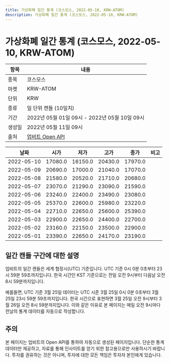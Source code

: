 ```yaml
---
title: 가상화폐 일간 통계 (코스모스, 2022-05-10, KRW-ATOM)
description: 가상화폐 일간 통계 (코스모스, 2022-05-10, KRW-ATOM)
---
```



가상화폐 일간 통계 (코스모스, 2022-05-10, KRW-ATOM)
===

|항목|내용|
|--|--|
|종목|코스모스|
|마켓|KRW-ATOM|
|단위|KRW|
|종류|일 단위 캔들 (10일치)|
|기간|2022년 05월 01일 09시 - 2022년 05월 10일 09시|
|생성일|2022년 05월 11일 09시|
|출처|[업비트 Open API](https://docs.upbit.com)|


|날짜|시가|저가|고가|종가|비고|
|--|--|--|--|--|--|
|2022-05-10|17080.0|16150.0|20430.0|17970.0|    |
|2022-05-09|20690.0|17000.0|21040.0|17070.0|    |
|2022-05-08|21580.0|20520.0|21710.0|20680.0|    |
|2022-05-07|23070.0|21290.0|23090.0|21590.0|    |
|2022-05-06|23240.0|22400.0|23490.0|23080.0|    |
|2022-05-05|25370.0|22600.0|25980.0|23220.0|    |
|2022-05-04|22710.0|22650.0|25600.0|25390.0|    |
|2022-05-03|22900.0|22650.0|24400.0|22700.0|    |
|2022-05-02|23160.0|22150.0|23500.0|22900.0|    |
|2022-05-01|23390.0|22650.0|24170.0|23190.0|    |


일간 캔들 구간에 대한 설명
---


업비트의 일간 캔들은 세계 협정시(UTC) 기준입니다. 
UTC 기준 0시 0분 0초부터 23시 59분 59초까지입니다. 
한국 시간인 KST 기준으로는 전일 오전 9시부터 다음날 오전 8시 59분까지입니다. 


예를들면, UTC 기준 3월 25일 데이터는 UTC 시준 3월 25일 0시 0분 0초부터 3월 25일 23시 59분 59초까지입니다. 
한국 시간으로 표현하면 3월 25일 오전 9시부터 3월 26일 오전 8시 59분까지입니다. 
이와 같은 이유로 본 페이지는 매일 오전 9시마다 전날의 통계 데이터를 자동으로 작성합니다. 


주의
---


본 페이지는 업비트의 Open API를 통하여 자동으로 생성된 페이지입니다. 
단순한 통계 데이터만 제공하고, 자료를 통해 인사이트를 얻기 위한 참고용으로만 사용하시기 바랍니다. 
투자를 권유하는 것은 아니며, 투자에 대한 모든 책임은 투자자 본인에게 있습니다. 
